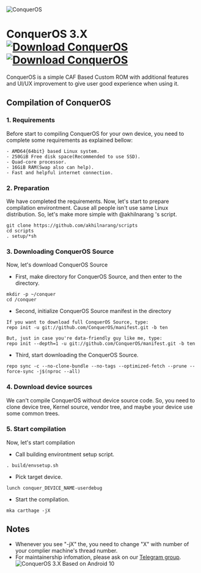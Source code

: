 ![ConquerOS](https://raw.githubusercontent.com/ConquerOS/manifest/ten/logo.png)

# ConquerOS 3.X [![Download ConquerOS](https://img.shields.io/sourceforge/dt/conqueros.svg)](https://sourceforge.net/projects/conqueros/files/latest/download)  [![Download ConquerOS](https://img.shields.io/sourceforge/dm/conqueros.svg)](https://sourceforge.net/projects/conqueros/files/latest/download)  
ConquerOS is a simple CAF Based Custom ROM with additional features and UI/UX improvement to give user good experience when using it.

## Compilation of ConquerOS

### 1. Requirements
Before start to compiling ConquerOS for your own device, you need to complete some requirements as explained bellow:
```
- AMD64{64bit} based Linux system.
- 250GiB Free disk space(Recommended to use SSD).
- Quad-core processor.
- 16GiB RAM(Swap also can help).
- Fast and helpful internet connection.
```

### 2. Preparation
We have completed the requirements. Now, let's start to prepare compilation environtment. Cause all people isn't use same Linux distribution. So, let's make more simple with @akhilnarang 's script.
```
git clone https://github.com/akhilnarang/scripts
cd scripts
. setup/*sh
```

### 3. Downloading ConquerOS Source
Now, let's download ConquerOS Source

- First, make directory for ConquerOS Source, and then enter to the directory.
```
mkdir -p ~/conquer
cd /conquer
```

- Second, initialize ConquerOS Source manifest in the directory
```
If you want to download full ConquerOS Source, type:
repo init -u git://github.com/ConquerOS/manifest.git -b ten

But, just in case you're data-friendly guy like me, type:
repo init --depth=1 -u git://github.com/ConquerOS/manifest.git -b ten
```

- Third, start downloading the ConquerOS Source.
```
repo sync -c --no-clone-bundle --no-tags --optimized-fetch --prune --force-sync -j$(nproc --all)
```

### 4. Download device sources
We can't compile ConquerOS without device source code. So, you need to clone device tree, Kernel source, vendor tree, and maybe your device use some common trees.

### 5. Start compilation
Now, let's start compilation

- Call building environtment setup script.
```
. build/envsetup.sh
```

- Pick target device.
```
lunch conquer_DEVICE_NAME-userdebug
```

- Start the compilation.
```
mka carthage -jX
```

## Notes
- Whenever you see "-jX" the, you need to change "X" with number of your complier machine's thread number.
- For maintainership infomation, please ask on our [Telegram group](http://t.me/ConquerOSChat).
![ConquerOS 3.X Based on Android 10](https://raw.githubusercontent.com/ConquerOS/manifest/ten/version.png)
